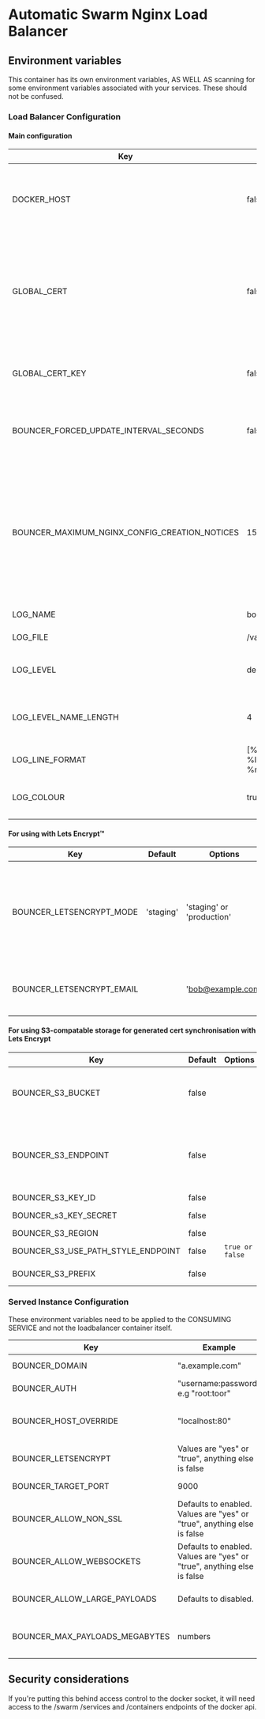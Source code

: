 # Automatic Swarm Nginx Load Balancer

## Environment variables
This container has its own environment variables, AS WELL AS scanning for some environment variables associated with your services.
These should not be confused.

### Load Balancer Configuration
#### Main configuration
| Key                                           | Default                                         | Options                                     | Behaviour                                                                                                                                                                                                                            |
|-----------------------------------------------|-------------------------------------------------|---------------------------------------------|--------------------------------------------------------------------------------------------------------------------------------------------------------------------------------------------------------------------------------------|
| DOCKER_HOST                                   | false                                           |                                             | Define a http endpoint representing your docker socket. If this is null, it connects to /var/lib/docker.sock                                                                                                                         |
| GLOBAL_CERT                                   | false                                           | Contents of an ssl certificate              | If you want to provide a single cert for all endpoints, perhaps with a catch-all that may be later overriden, you can provide the whole contents of a certificates file here.                                                        |
| GLOBAL_CERT_KEY                               | false                                           | Contents of an ssl certificates private key | The private key related to GLOBAL CERT. These must be provided in tandem.                                                                                                                                                            |
| BOUNCER_FORCED_UPDATE_INTERVAL_SECONDS        | false                                           | positive numbers                            | To force the bouncer to update on a schedule even if no changes are detected, measured in seconds                                                                                                                                    |
| BOUNCER_MAXIMUM_NGINX_CONFIG_CREATION_NOTICES | 15                                              | positive numbers                            | To limit the number lines of output regarding which domains have been configured. Any more domains than this count, and none will be output, instead replaced by "More than 15 Nginx configs generated.. Too many to show them all!" |
| LOG_NAME                                      | bouncer                                         |                                             | The name of the log file to write to                                                                                                                                                                                                 |
| LOG_FILE                                      | /var/log/bouncer/bouncer.log                    |                                             | The path to the log file to write to                                                                                                                                                                                                 |
| LOG_LEVEL                                     | debug                                           | info, debug, critical etc                   | The level of logging to write to the log file. See Monolog docs.                                                                                                                                                                     |
| LOG_LEVEL_NAME_LENGTH                         | 4                                               | positive numbers                            | The length of the level name to be written to the log file. See Monolog docs.                                                                                                                                                        |
| LOG_LINE_FORMAT                               | [%datetime%] %level_name%: %channel%: %message% |                                             | The format of the log line. See Monolog docs.                                                                                                                                                                                        |
| LOG_COLOUR                                    | true                                            | true, false                                 | Whether to colourise the log output sent to stdout.                                                                                                                                                                                  |                                                                                                                                                                             |

#### For using with Lets Encrypt:tm:
| Key                       | Default   | Options                   | Behaviour                                                                            |
|---------------------------|-----------|---------------------------|--------------------------------------------------------------------------------------|
| BOUNCER_LETSENCRYPT_MODE  | 'staging' | 'staging' or 'production' | Determine if this is going to connect to a production or staging Lets Encrypt server | 
| BOUNCER_LETSENCRYPT_EMAIL |           | 'bob@example.com'         | Email address to associate with lets encrypt                                         |

#### For using S3-compatable storage for generated cert synchronisation with Lets Encrypt
| Key                                | Default | Options         | Behaviour                                                                             |
|------------------------------------|---------|-----------------|---------------------------------------------------------------------------------------|
| BOUNCER_S3_BUCKET                  | false   |                 | enable S3 behaviour to store lets-encrypt generated certs                             |
| BOUNCER_S3_ENDPOINT                | false   |                 | define s3 endpoint to override default AWS s3 implementation, for example, with minio |
| BOUNCER_S3_KEY_ID                  | false   |                 | S3 API Key ID                                                                         |                                                                                                              |
| BOUNCER_s3_KEY_SECRET              | false   |                 | S3 API Key Secret                                                                     |                                                                                            
| BOUNCER_S3_REGION                  | false   |                 | S3 API Region                                                                         |
| BOUNCER_S3_USE_PATH_STYLE_ENDPOINT | false   | `true or false` | Needed for minio                                                                      |
| BOUNCER_S3_PREFIX                  | false   |                 | Prefix file path in s3 bucket                                                         |

### Served Instance Configuration
These environment variables need to be applied to the CONSUMING SERVICE and not the loadbalancer container itself.

| Key                            | Example                                                                 | Behaviour                                                                                                                                                                                                   |
|--------------------------------|-------------------------------------------------------------------------|-------------------------------------------------------------------------------------------------------------------------------------------------------------------------------------------------------------|
| BOUNCER_DOMAIN                 | "a.example.com"                                                         | The domain that should be directed to this container                                                                                                                                                        |
| BOUNCER_AUTH                   | "username:password" e.g "root:toor"                                     | Add a HTTP BASIC auth requirement to this hostname.                                                                                                                                                         |
| BOUNCER_HOST_OVERRIDE          | "localhost:80"                                                          | Override the host header that is sent to the service. Useful for services that are not aware of their own hostname, or annoying things like [mitmproxy](https://github.com/mitmproxy/mitmproxy/issues/3234) |
| BOUNCER_LETSENCRYPT            | Values are "yes" or "true", anything else is false                      | To enable, or disable Lets Encrypt service for this hostname                                                                                                                                                |
| BOUNCER_TARGET_PORT            | 9000                                                                    | Explicitly define the port you want to hit the service on, in case of ambiguity                                                                                                                             |
| BOUNCER_ALLOW_NON_SSL          | Defaults to enabled. Values are "yes" or "true", anything else is false | Should HTTP only traffic be allowed to hit this service? If disabled, http traffic is forwarded towards https                                                                                               |
| BOUNCER_ALLOW_WEBSOCKETS       | Defaults to enabled. Values are "yes" or "true", anything else is false | Enable websocket behaviour                                                                                                                                                                                  |
| BOUNCER_ALLOW_LARGE_PAYLOADS   | Defaults to disabled.                                                   | Allows overriding the default nginx payload size. Related to BOUNCER_MAX_PAYLOADS_MEGABYTES                                                                                                                 |
| BOUNCER_MAX_PAYLOADS_MEGABYTES | numbers                                                                 | Size of max payload to allow, in megabytes. Requires BOUNCER_ALLOW_LARGE_PAYLOADS to be enabled                                                                                                             | 

## Security considerations
If you're putting this behind access control to the docker socket, it will need access to the /swarm /services and /containers endpoints of the docker api.
